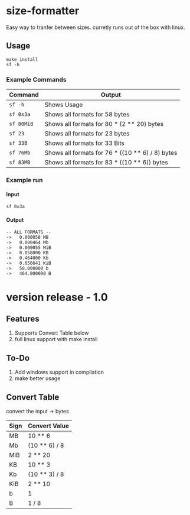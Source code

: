 # size-formatter

Easy way to tranfer between sizes.
curretly runs out of the box with linux. 

## Usage

```
make install
sf -h
```

### Example Commands

Command     | Output
----------- | ----------
`sf -h`     | Shows Usage
`sf 0x3a`   | Shows all formats for 58 bytes
`sf 80MiB`  | Shows all formats for 80 * (2 ** 20) bytes
`sf 23`     | Shows all formats for 23 bytes
`sf 33B`    | Shows all formats for 33 Bits
`sf 76Mb`   | Shows all formats for 76 * ((10 ** 6) / 8) bytes
`sf 83MB`   | Shows all formats for 83 * ((10 ** 6)) bytes

### Example run
#### Input
`sf 0x3a`

#### Output
```
-- ALL FORMATS --
->   0.000058 MB
->   0.000464 Mb
->   0.000055 MiB
->   0.058000 KB
->   0.464000 Kb
->   0.056641 KiB
->   58.000000 b
->   464.000000 B
```

# version release - 1.0
## Features
1. Supports Convert Table below
2. full linux support with make install

## To-Do
1. Add windows support in compilation
2. make better usage

## Convert Table
convert the input -> bytes

Sign        | Convert Value
----------- | ---------------
MB          | 10 ** 6
Mb          | (10 ** 6) / 8
MiB         | 2 ** 20
KB          | 10 ** 3
Kb          | (10 ** 3) / 8
KiB         | 2 ** 10
b           | 1
B           | 1 / 8
